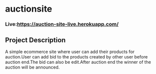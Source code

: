 # auctionsite

### Live:https://auction-site-live.herokuapp.com/

## Project Description
A simple ecommerce site where user can add their products for auction.User can add bid to the products created by other user before auction end.The bid can also be edit.After auction end the winner of the auction will be announced.

